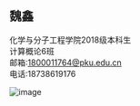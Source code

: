 ## 魏鑫  
化学与分子工程学院2018级本科生                                                                                                               
计算概论6班                                                                                                                                 
邮箱:1800011764@pku.edu.cn                                                                                                                 
电话:18738619176
                                     
![image](https://github.com/WeiXinHuayuan/weixin/blob/master/%E5%BE%AE%E4%BF%A1%E5%9B%BE%E7%89%87_20180921205433.jpg)
  
    
